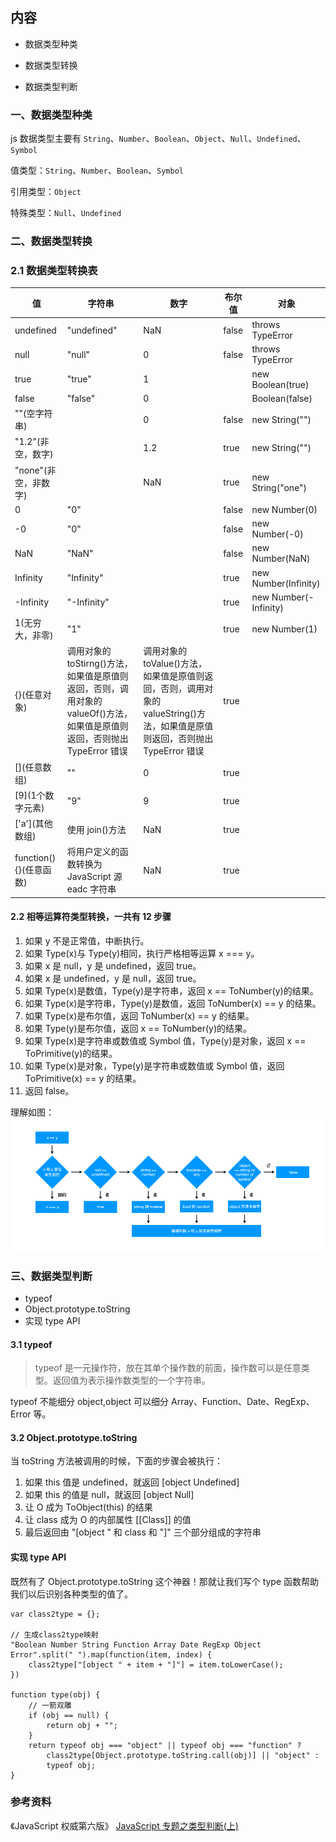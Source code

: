 ## 内容

- 数据类型种类

- 数据类型转换

- 数据类型判断

### 一、数据类型种类

js 数据类型主要有 `String`、`Number`、`Boolean`、`Object`、`Null`、`Undefined`、`Symbol`

值类型：`String`、`Number`、`Boolean`、`Symbol`

引用类型：`Object`

特殊类型：`Null`、`Undefined`

### 二、数据类型转换

### 2.1 数据类型转换表

| 值                     | 字符串                                                                                                                     | 数字                                                                                                                          | 布尔值 | 对象                  |
| ---------------------- | -------------------------------------------------------------------------------------------------------------------------- | ----------------------------------------------------------------------------------------------------------------------------- | ------ | --------------------- |
| undefined              | "undefined"                                                                                                                | NaN                                                                                                                           | false  | throws TypeError      |
| null                   | "null"                                                                                                                     | 0                                                                                                                             | false  | throws TypeError      |
| true                   | "true"                                                                                                                     | 1                                                                                                                             |        | new Boolean(true)     |
| false                  | "false"                                                                                                                    | 0                                                                                                                             |        | Boolean(false)        |
| ""(空字符串)           |                                                                                                                            | 0                                                                                                                             | false  | new String("")        |
| "1.2"(非空，数字)      |                                                                                                                            | 1.2                                                                                                                           | true   | new String("")        |
| "none"(非空，非数字)   |                                                                                                                            | NaN                                                                                                                           | true   | new String("one")     |
| 0                      | "0"                                                                                                                        |                                                                                                                               | false  | new Number(0)         |
| -0                     | "0"                                                                                                                        |                                                                                                                               | false  | new Number(-0)        |
| NaN                    | "NaN"                                                                                                                      |                                                                                                                               | false  | new Number(NaN)       |
| Infinity               | "Infinity"                                                                                                                 |                                                                                                                               | true   | new Number(Infinity)  |
| -Infinity              | "-Infinity"                                                                                                                |                                                                                                                               | true   | new Number(-Infinity) |
| 1(无穷大，非零)        | "1"                                                                                                                        |                                                                                                                               | true   | new Number(1)         |
| {}(任意对象)           | 调用对象的 toStirng()方法，如果值是原值则返回，否则，调用对象的 valueOf()方法，如果值是原值则返回，否则抛出 TypeError 错误 | 调用对象的 toValue()方法，如果值是原值则返回，否则，调用对象的 valueString()方法，如果值是原值则返回，否则抛出 TypeError 错误 | true   |
| \[\](任意数组)           | ""                                                                                                                         | 0                                                                                                                             | true   |
| \[9\](1个数字元素)       | "9"                                                                                                                        | 9                                                                                                                             | true   |
| \['a'\](其他数组)        | 使用 join()方法                                                                                                            | NaN                                                                                                                           | true   |
| function(){}(任意函数) | 将用户定义的函数转换为 JavaScript 源 eadc 字符串                                                                           | NaN                                                                                                                           | true   |

#### 2.2 相等运算符类型转换，一共有 12 步骤

1. 如果 y 不是正常值，中断执行。
1. 如果 Type(x)与 Type(y)相同，执行严格相等运算 x === y。
1. 如果 x 是 null，y 是 undefined，返回 true。
1. 如果 x 是 undefined，y 是 null，返回 true。
1. 如果 Type(x)是数值，Type(y)是字符串，返回 x == ToNumber(y)的结果。
1. 如果 Type(x)是字符串，Type(y)是数值，返回 ToNumber(x) == y 的结果。
1. 如果 Type(x)是布尔值，返回 ToNumber(x) == y 的结果。
1. 如果 Type(y)是布尔值，返回 x == ToNumber(y)的结果。
1. 如果 Type(x)是字符串或数值或 Symbol 值，Type(y)是对象，返回 x == ToPrimitive(y)的结果。
1. 如果 Type(x)是对象，Type(y)是字符串或数值或 Symbol 值，返回 ToPrimitive(x) == y 的结果。
1. 返回 false。

理解如图：
![image](./img/type.jpg)

### 三、数据类型判断

- typeof
- Object.prototype.toString
- 实现 type API

#### 3.1 typeof

> typeof 是一元操作符，放在其单个操作数的前面，操作数可以是任意类型。返回值为表示操作数类型的一个字符串。

typeof 不能细分 object,object 可以细分 Array、Function、Date、RegExp、Error 等。

#### 3.2 Object.prototype.toString

当 toString 方法被调用的时候，下面的步骤会被执行：

1. 如果 this 值是 undefined，就返回 [object Undefined]
1. 如果 this 的值是 null，就返回 [object Null]
1. 让 O 成为 ToObject(this) 的结果
1. 让 class 成为 O 的内部属性 [[Class]] 的值
1. 最后返回由 "[object " 和 class 和 "]" 三个部分组成的字符串

#### 实现 type API

既然有了 Object.prototype.toString 这个神器！那就让我们写个 type 函数帮助我们以后识别各种类型的值了。

```
var class2type = {};

// 生成class2type映射
"Boolean Number String Function Array Date RegExp Object Error".split(" ").map(function(item, index) {
    class2type["[object " + item + "]"] = item.toLowerCase();
})

function type(obj) {
    // 一箭双雕
    if (obj == null) {
        return obj + "";
    }
    return typeof obj === "object" || typeof obj === "function" ?
        class2type[Object.prototype.toString.call(obj)] || "object" :
        typeof obj;
}
```

### 参考资料

《JavaScript 权威第六版》
[JavaScript 专题之类型判断(上) ](https://github.com/mqyqingfeng/Blog/issues/28)
